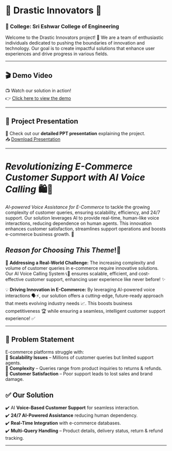 # 🌟 Drastic Innovators 🌟

### 🏫 College: Sri Eshwar College of Engineering

Welcome to the Drastic Innovators project! 🚀 We are a team of enthusiastic individuals dedicated to pushing the boundaries of innovation and technology. Our goal is to create impactful solutions that enhance user experiences and drive progress in various fields. 

---

## 🎬 Demo Video
📺 Watch our solution in action!  
👉 [Click here to view the demo](#)  

---

## 📄 Project Presentation
📢 Check out our **detailed PPT presentation** explaining the project.  
📥 [Download Presentation](https://drive.google.com/file/d/1zDygnpZTdAVJeuFqYkor8j8hgI__Lpna/view?usp=sharing)

---

# *Revolutionizing E-Commerce Customer Support with AI Voice Calling* 🛍️📱

*AI-powered Voice Assistance for E-Commerce* to tackle the growing complexity of customer queries, ensuring scalability, efficiency, and 24/7 support. Our solution leverages AI to provide real-time, human-like voice interactions, reducing dependence on human agents. This innovation enhances customer satisfaction, streamlines support operations and boosts e-commerce business growth. 🚀

## *Reason for Choosing This Theme*!🤔

🚀 **Addressing a Real-World Challenge:** The increasing complexity and volume of customer queries in e-commerce require innovative solutions. Our AI Voice Calling System 📞🤖 ensures scalable, efficient, and cost-effective customer support, enhancing user experience like never before! ✨

💡 **Driving Innovation in E-Commerce:** By leveraging AI-powered voice interactions 🗣️⚡, our solution offers a cutting-edge, future-ready approach that meets evolving industry needs 📈. This boosts business competitiveness 🏆 while ensuring a seamless, intelligent customer support experience! ✅

---

## 📌 Problem Statement
E-commerce platforms struggle with:  
🔴 **Scalability Issues** – Millions of customer queries but limited support agents.  
🔴 **Complexity** – Queries range from product inquiries to returns & refunds.  
🔴 **Customer Satisfaction** – Poor support leads to lost sales and brand damage.  

## ✅ Our Solution
✔️ AI **Voice-Based Customer Support** for seamless interaction.  
✔️ **24/7 AI-Powered Assistance** reducing human dependency.  
✔️ **Real-Time Integration** with e-commerce databases.  
✔️ **Multi-Query Handling** – Product details, delivery status, return & refund tracking.  

---


